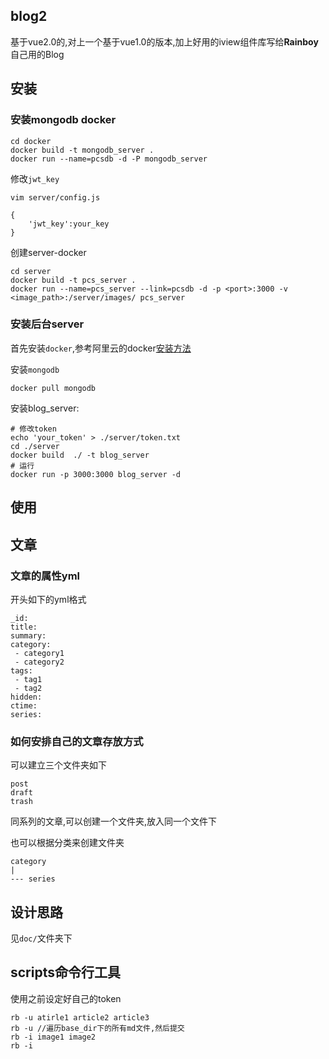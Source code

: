 
## blog2

基于vue2.0的,对上一个基于vue1.0的版本,加上好用的iview组件库写给**Rainboy**自己用的Blog

## 安装


### 安装mongodb docker

```
cd docker
docker build -t mongodb_server .
docker run --name=pcsdb -d -P mongodb_server
```

修改`jwt_key`
```
vim server/config.js

{
    'jwt_key':your_key
}
```

创建server-docker
```
cd server
docker build -t pcs_server .
docker run --name=pcs_server --link=pcsdb -d -p <port>:3000 -v <image_path>:/server/images/ pcs_server
```

### 安装后台server

首先安装`docker`,参考阿里云的docker[安装方法](https://yq.aliyun.com/articles/29941)

安装`mongodb`

```
docker pull mongodb
```

安装blog_server:

```
# 修改token
echo 'your_token' > ./server/token.txt
cd ./server
docker build  ./ -t blog_server
# 运行
docker run -p 3000:3000 blog_server -d
```


## 使用

## 文章

### 文章的属性yml

开头如下的yml格式

```
_id:
title:
summary:
category:
 - category1
 - category2
tags:
 - tag1
 - tag2
hidden:
ctime:
series:
```


### 如何安排自己的文章存放方式

可以建立三个文件夹如下
```
post
draft
trash
```

同系列的文章,可以创建一个文件夹,放入同一个文件下

也可以根据分类来创建文件夹

```
category
|
--- series
```

## 设计思路


见`doc/`文件夹下

## scripts命令行工具

使用之前设定好自己的token

```
rb -u atirle1 article2 article3
rb -u //遍历base_dir下的所有md文件,然后提交
rb -i image1 image2 
rb -i 
```
